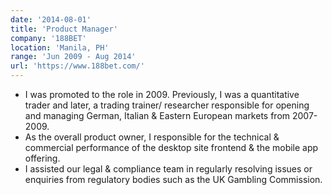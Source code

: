 ```yaml
---
date: '2014-08-01'
title: 'Product Manager'
company: '188BET'
location: 'Manila, PH'
range: 'Jun 2009 - Aug 2014'
url: 'https://www.188bet.com/'
---
```


- I was promoted to the role in 2009. Previously, I was a quantitative trader and later, a trading trainer/ researcher responsible for opening and managing German, Italian & Eastern European markets from 2007-2009.
- As the overall product owner, I responsible for the technical & commercial performance of the desktop site frontend & the mobile app offering.
- I assisted our legal & compliance team in regularly resolving issues or enquiries from regulatory bodies such as the UK Gambling Commission.
